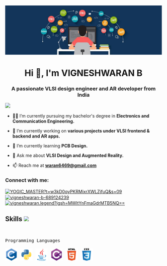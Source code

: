 ![logo](https://github.com/VigneshwaranECE/VigneshwaranECE/blob/main/1630053356860mbahead.jpg)
<h1 align="center">Hi 👋, I'm VIGNESHWARAN B</h1>
<h3 align="center">A passionate VLSI design engineer and AR developer from India</h3>

<a href="https://visitcount.itsvg.in">
  <img src="https://visitcount.itsvg.in/api?id=VigneshwaranECE&label=Profile%20Views&color=6&icon=6&pretty=false" />
</a>

- 👨‍🎓 I’m currently pursuing my bachelor's degree in **Electronics and Communication Engineering.**

- 🔭 I’m currently working on **various projects under VLSI frontend & backend and AR apps.**

 - 🌱 I’m currently learning **PCB Design.**

 - 💬 Ask me about **VLSI Design and Augmented Reality.**

 - 📫 Reach me at **waran6469@gmail.com**

<h3 align="left">Connect with me:</h3>
<p align="left">
<a href="https://x.com/YOGIC_MASTER?t=w3kD0qyPKRMixrXWLZjfuQ&s=09" target="blank"><img align="center" src="https://raw.githubusercontent.com/rahuldkjain/github-profile-readme-generator/master/src/images/icons/Social/twitter.svg" alt="YOGIC_MASTER?t=w3kD0qyPKRMixrXWLZjfuQ&s=09" height="30" width="40" /></a>
<a href="https://www.linkedin.com/in/vigneshwaran-b-689124239/" target="blank"><img align="center" src="https://raw.githubusercontent.com/rahuldkjain/github-profile-readme-generator/master/src/images/icons/Social/linked-in-alt.svg" alt="vigneshwaran-b-689124239" height="30" width="40" /></a>
<a href="https://www.instagram.com/vigneshwaran.legend?igsh=MWltYnFmaGdrMTB5NQ==" target="blank"><img align="center" src="https://raw.githubusercontent.com/rahuldkjain/github-profile-readme-generator/master/src/images/icons/Social/instagram.svg" alt="vigneshwaran.legend?igsh=MWltYnFmaGdrMTB5NQ==" height="30" width="40" /></a>
</p>

<h2> Skills <img src = "https://media2.giphy.com/media/QssGEmpkyEOhBCb7e1/giphy.gif?cid=ecf05e47a0n3gi1bfqntqmob8g9aid1oyj2wr3ds3mg700bl&rid=giphy.gif" width = 20px> </h2>
<br>
<div>
  <p style="display: inline-block;" align="left">
    <kbd>
      <kbd>Programming Languages</kbd>
      <br>
      <br>
      <img width="40px" src="https://raw.githubusercontent.com/devicons/devicon/master/icons/c/c-original.svg" /> 
      <img width="40px" src="https://raw.githubusercontent.com/devicons/devicon/master/icons/python/python-original.svg" /> 
      <img width="40px" src="https://raw.githubusercontent.com/devicons/devicon/master/icons/java/java-original.svg" />
      <img width="40px" src="https://raw.githubusercontent.com/devicons/devicon/master/icons/csharp/csharp-original.svg" />
      <img width="40px" src="https://raw.githubusercontent.com/devicons/devicon/master/icons/html5/html5-original-wordmark.svg" />
      <img width="40px" src="https://raw.githubusercontent.com/devicons/devicon/master/icons/css3/css3-original-wordmark.svg" />
    </kbd>
    











